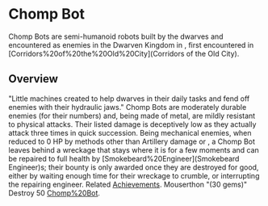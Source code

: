 # Chomp Bot

Chomp Bots are semi-humanoid robots built by the dwarves and encountered as enemies in the Dwarven Kingdom in , first encountered in [Corridors%20of%20the%20Old%20City](Corridors of the Old City).
## Overview

"Little machines created to help dwarves in their daily tasks and fend off enemies with their hydraulic jaws."
Chomp Bots are moderately durable enemies (for their numbers) and, being made of metal, are mildly resistant to physical attacks. Their listed damage is deceptively low as they actually attack three times in quick succession.
Being mechanical enemies, when reduced to 0 HP by methods other than Artillery damage or , a Chomp Bot leaves behind a wreckage that stays where it is for a few moments and can be repaired to full health by [Smokebeard%20Engineer](Smokebeard Engineer)s; their bounty is only awarded once they are destroyed for good, either by waiting enough time for their wreckage to crumble, or interrupting the repairing engineer.
Related [Achievements](Achievements).
 Mouserthon "(30 gems)" Destroy 50 [Chomp%20Bot](Chompbots).
